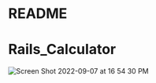 # README

# Rails_Calculator

![Screen Shot 2022-09-07 at 16 54 30 PM](https://user-images.githubusercontent.com/76020277/188978068-0a288e99-9839-4f3c-8d6b-9fb11509c48d.png)

